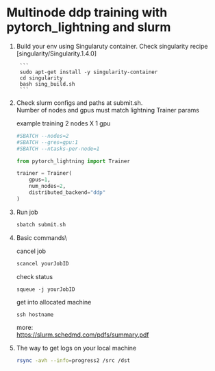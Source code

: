 # Multinode ddp training with pytorch_lightning and slurm
1.
    Build your env using Singularuty container.
    Check singularity recipe [singularity/Singularity.1.4.0] 

        ```
        sudo apt-get install -y singularity-container
        cd singularity
        bash sing_build.sh
        ```
2.
    Check slurm configs and paths at submit.sh.\
    Number of nodes and gpus must match lightning Trainer params

    example training 2 nodes X 1 gpu 

    ```bash
    #SBATCH --nodes=2
    #SBATCH --gres=gpu:1
    #SBATCH --ntasks-per-node=1
    ```

    ```python
    from pytorch_lightning import Trainer

    trainer = Trainer(
        gpus=1,
        num_nodes=2,
        distributed_backend="ddp"
    )
    ```

3.
    Run job

    ```bash
    sbatch submit.sh
    ```

4. Basic commands\

    cancel job
    ```bash
    scancel yourJobID
    ```

    check status
    ```
    squeue -j yourJobID
    ```

    get into allocated machine
    ```
    ssh hostname
    ```

    more:\
        https://slurm.schedmd.com/pdfs/summary.pdf

4. 
    The way to get logs on your local machine 
    ```bash
    rsync -avh --info=progress2 /src /dst
    ```